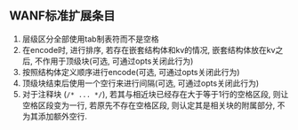 ## WANF标准扩展条目

1. 层级区分全部使用tab制表符而不是空格
2. 在encode时, 进行排序, 若存在嵌套结构体和kv的情况, 嵌套结构体放在kv之后, 不作用于顶级块(可选, 可通过opts关闭此行为)
3. 按照结构体定义顺序进行encode(可选, 可通过opts关闭此行为)
4. 顶级块结束后使用一个空行来进行间隔(可选, 可通过opts关闭此行为)
5. 对于注释块 (`/* ... */`), 若其与相近块已经存在大于等于1行的空格区段, 则让空格区段变为一行, 若原先不存在空格区段, 则认定其是相关块的附属部分, 不为其添加额外空行.